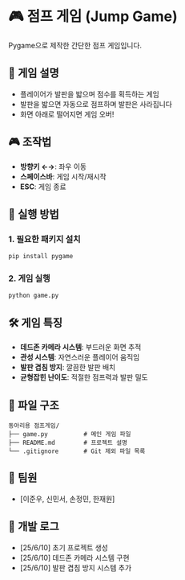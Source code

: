 # 🎮 점프 게임 (Jump Game)

Pygame으로 제작한 간단한 점프 게임입니다.

## 🎯 게임 설명
- 플레이어가 발판을 밟으며 점수를 획득하는 게임
- 발판을 밟으면 자동으로 점프하며 발판은 사라집니다
- 화면 아래로 떨어지면 게임 오버!

## 🎮 조작법
- **방향키 ←→**: 좌우 이동
- **스페이스바**: 게임 시작/재시작
- **ESC**: 게임 종료

## 🚀 실행 방법

### 1. 필요한 패키지 설치
```bash
pip install pygame
```

### 2. 게임 실행
```bash
python game.py
```

## 🛠️ 게임 특징
- **데드존 카메라 시스템**: 부드러운 화면 추적
- **관성 시스템**: 자연스러운 플레이어 움직임
- **발판 겹침 방지**: 깔끔한 발판 배치
- **균형잡힌 난이도**: 적절한 점프력과 발판 밀도

## 📁 파일 구조
```
동아리용 점프게임/
├── game.py          # 메인 게임 파일
├── README.md        # 프로젝트 설명
└── .gitignore       # Git 제외 파일 목록
```

## 🤝 팀원
- [이준우, 신민서, 손정민, 한재원]

## 📝 개발 로그
- [25/6/10] 초기 프로젝트 생성
- [25/6/10] 데드존 카메라 시스템 구현
- [25/6/10] 발판 겹침 방지 시스템 추가
